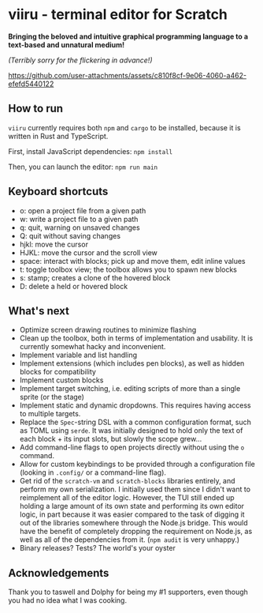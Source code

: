 # viiru - terminal editor for Scratch

**Bringing the beloved and intuitive graphical programming language to a text-based and unnatural medium!**


*(Terribly sorry for the flickering in advance!)*

https://github.com/user-attachments/assets/c810f8cf-9e06-4060-a462-efefd5440122

## How to run

`viiru` currently requires both `npm` and `cargo` to be installed, because it is written in Rust and TypeScript.

First, install JavaScript dependencies: `npm install`

Then, you can launch the editor: `npm run main`

## Keyboard shortcuts

* o: open a project file from a given path
* w: write a project file to a given path
* q: quit, warning on unsaved changes
* Q: quit without saving changes
* hjkl: move the cursor
* HJKL: move the cursor and the scroll view
* space: interact with blocks; pick up and move them, edit inline values
* t: toggle toolbox view; the toolbox allows you to spawn new blocks
* s: stamp; creates a clone of the hovered block
* D: delete a held or hovered block

## What's next

* Optimize screen drawing routines to minimize flashing
* Clean up the toolbox, both in terms of implementation and usability. It is currently somewhat hacky 
  and inconvenient. 
* Implement variable and list handling
* Implement extensions (which includes pen blocks), as well as hidden blocks for compatibility
* Implement custom blocks
* Implement target switching, i.e. editing scripts of more than a single sprite (or the stage)
* Implement static and dynamic dropdowns. This requires having access to multiple targets.
* Replace the `Spec`-string DSL with a common configuration format, such as TOML using `serde`. It was 
  initially designed to hold only the text of each block + its input slots, but slowly the scope grew...
* Add command-line flags to open projects directly without using the `o` command.
* Allow for custom keybindings to be provided through a configuration file (looking in `.config/` or a 
  command-line flag).
* Get rid of the `scratch-vm` and `scratch-blocks` libraries entirely, and perform my own serialization.
  I initially used them since I didn't want to reimplement all of the editor logic. However, the TUI still
  ended up holding a large amount of its own state and performing its own editor logic, in part because it 
  was easier compared to the task of digging it out of the libraries somewhere through the Node.js bridge.
  This would have the benefit of completely dropping the requirement on Node.js, as well as all of the
  dependencies from it. (`npm audit` is very unhappy.)
* Binary releases? Tests? The world's your oyster

## Acknowledgements

Thank you to taswell and Dolphy for being my #1 supporters, even though you had no idea what I was cooking.
